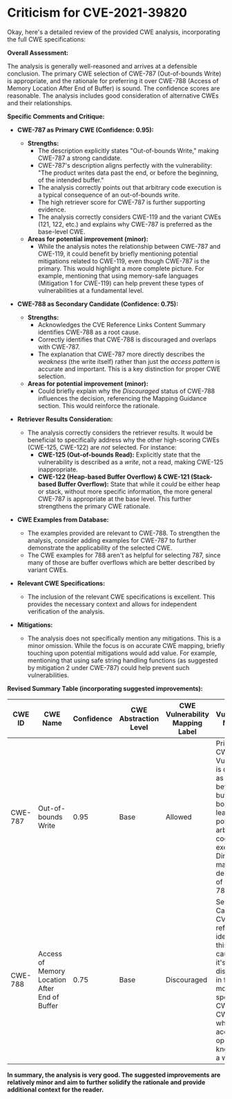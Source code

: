 # Criticism for CVE-2021-39820

Okay, here's a detailed review of the provided CWE analysis, incorporating the full CWE specifications:

**Overall Assessment:**

The analysis is generally well-reasoned and arrives at a defensible conclusion. The primary CWE selection of CWE-787 (Out-of-bounds Write) is appropriate, and the rationale for preferring it over CWE-788 (Access of Memory Location After End of Buffer) is sound. The confidence scores are reasonable. The analysis includes good consideration of alternative CWEs and their relationships.

**Specific Comments and Critique:**

*   **CWE-787 as Primary CWE (Confidence: 0.95):**

    *   **Strengths:**
        *   The description explicitly states "Out-of-bounds Write," making CWE-787 a strong candidate.
        *   CWE-787's description aligns perfectly with the vulnerability: "The product writes data past the end, or before the beginning, of the intended buffer."
        *   The analysis correctly points out that arbitrary code execution is a typical consequence of an out-of-bounds write.
        *   The high retriever score for CWE-787 is further supporting evidence.
        *   The analysis correctly considers CWE-119 and the variant CWEs (121, 122, etc.) and explains why CWE-787 is preferred as the base-level CWE.
    *   **Areas for potential improvement (minor):**
        *   While the analysis notes the relationship between CWE-787 and CWE-119, it could benefit by briefly mentioning potential mitigations related to CWE-119, even though CWE-787 is the primary. This would highlight a more complete picture.  For example, mentioning that using memory-safe languages (Mitigation 1 for CWE-119) can help prevent these types of vulnerabilities at a fundamental level.

*   **CWE-788 as Secondary Candidate (Confidence: 0.75):**

    *   **Strengths:**
        *   Acknowledges the CVE Reference Links Content Summary identifies CWE-788 as a root cause.
        *   Correctly identifies that CWE-788 is discouraged and overlaps with CWE-787.
        *   The explanation that CWE-787 more directly describes the *weakness* (the write itself) rather than just the *access pattern* is accurate and important.  This is a key distinction for proper CWE selection.
    *   **Areas for potential improvement (minor):**
        *   Could briefly explain why the *Discouraged* status of CWE-788 influences the decision, referencing the Mapping Guidance section. This would reinforce the rationale.

*   **Retriever Results Consideration:**

    *   The analysis correctly considers the retriever results. It would be beneficial to specifically address why the other high-scoring CWEs (CWE-125, CWE-122) are *not* selected.  For instance:
        *   **CWE-125 (Out-of-bounds Read):** Explicitly state that the vulnerability is described as a *write*, not a read, making CWE-125 inappropriate.
        *   **CWE-122 (Heap-based Buffer Overflow) & CWE-121 (Stack-based Buffer Overflow):** State that while it *could* be either heap or stack, without more specific information, the more general CWE-787 is appropriate at the base level. This further strengthens the primary CWE rationale.

*   **CWE Examples from Database:**

    *   The examples provided are relevant to CWE-788. To strengthen the analysis, consider adding examples for CWE-787 to further demonstrate the applicability of the selected CWE.
    *  The CWE examples for 788 aren't as helpful for selecting 787, since many of those are buffer overflows which are better described by variant CWEs.

*   **Relevant CWE Specifications:**

    *   The inclusion of the relevant CWE specifications is excellent. This provides the necessary context and allows for independent verification of the analysis.

*   **Mitigations:**

    *   The analysis does not specifically mention any mitigations. This is a minor omission. While the focus is on accurate CWE mapping, briefly touching upon potential mitigations would add value. For example, mentioning that using safe string handling functions (as suggested by mitigation 2 under CWE-787) could help prevent such vulnerabilities.

**Revised Summary Table (incorporating suggested improvements):**

| CWE ID | CWE Name | Confidence | CWE Abstraction Level | CWE Vulnerability Mapping Label | CWE-Vulnerability Mapping Notes |
|---|---|---|---|---|---|
| CWE-787 | Out-of-bounds Write | 0.95 | Base | Allowed | Primary CWE. Vulnerability is described as a write beyond buffer boundary, leading to potential arbitrary code execution. Directly matches the description of CWE-787. |
| CWE-788 | Access of Memory Location After End of Buffer | 0.75 | Base | Discouraged | Secondary Candidate. CVE reference identifies this as a root cause, but it's discouraged in favor of more specific CWEs like CWE-787 when the access operation is known to be a write. |

**In summary, the analysis is very good. The suggested improvements are relatively minor and aim to further solidify the rationale and provide additional context for the reader.**